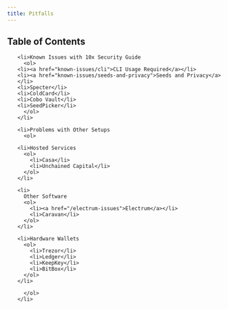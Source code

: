 ```yaml
---
title: Pitfalls
---
```


<h2>Table of Contents</h2>
<p>
  <ol>

    <li>Known Issues with 10x Security Guide
      <ol>
	<li><a href="known-issues/cli">CLI Usage Required</a></li>
	<li><a href="known-issues/seeds-and-privacy">Seeds and Privacy</a></li>
	<li>Specter</li>
	<li>ColdCard</li>
	<li>Cobo Vault</li>
	<li>SeedPicker</li>
      </ol>
    </li>

    <li>Problems with Other Setups
      <ol>

	<li>Hosted Services
	  <ol>
	    <li>Casa</li>
	    <li>Unchained Capital</li>
	  </ol>
	</li>

	<li>
	  Other Software
	  <ol>
	    <li><a href="/electrum-issues">Electrum</a></li>
	    <li>Caravan</li>
	  </ol>
	</li>

	<li>Hardware Wallets
	  <ol>
	    <li>Trezor</li>
	    <li>Ledger</li>
	    <li>KeepKey</li>
	    <li>BitBox</li>
	  </ol>
	</li>

      </ol>
    </li>

  </ol>
</p>

